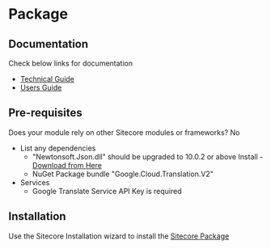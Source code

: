 # Package

## [](#documentation)Documentation

Check below links for documentation

-   [Technical Guide](2019-Addact-Lions/documentation/ContentTranslationGuide_TechGuide_V1.docx)
-   [Users Guide](2019-Addact-Lions/documentation/ContentTranslation_UserGuide_V1.docx)

## [](#pre-requisites)Pre-requisites

Does your module rely on other Sitecore modules or frameworks? No

 - List any dependencies
    - "Newtonsoft.Json.dll" should be upgraded to 10.0.2 or above Install - [Download from Here](2019-Addact-Lions/sc.package/CTManualChanges.zip)
    - NuGet Package bundle "Google.Cloud.Translation.V2"
 - Services
    - Google Translate Service API Key is required

## [](#installation)Installation

Use the Sitecore Installation wizard to install the [Sitecore Package](2019-Addact-Lions/sc.package/2019-hackathon-license-exp-March4.zip)
